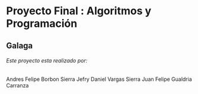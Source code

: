 # Proyecto Final : Algoritmos y Programación
## Galaga
###### Este proyecto esta realizado por: 
  Andres Felipe Borbon Sierra
  Jefry Daniel Vargas Sierra
  Juan Felipe Gualdria Carranza

